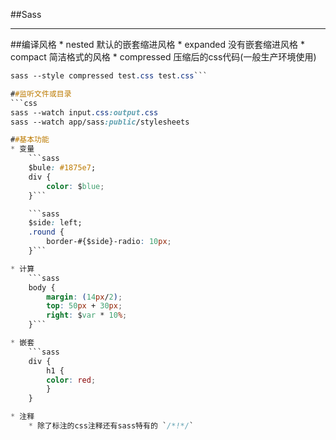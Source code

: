 
##Sass
<hr />
##编译风格
* nested        默认的嵌套缩进风格
* expanded      没有嵌套缩进风格
* compact       简洁格式的风格
* compressed    压缩后的css代码(一般生产环境使用)    

```css
sass --style compressed test.css test.css```   

##监听文件或目录
```css
sass --watch input.css:output.css
sass --watch app/sass:public/stylesheets

##基本功能
* 变量
    ```sass
    $bule: #1875e7;
    div {
        color: $blue;
    }```

    ```sass
    $side: left;
    .round {
        border-#{$side}-radio: 10px;
    }```

* 计算
    ```sass
    body {
        margin: (14px/2);
        top: 50px + 30px;
        right: $var * 10%;
    }```

* 嵌套
    ```sass
    div {
        h1 {
        color: red;
        }
    }

* 注释
    * 除了标注的css注释还有sass特有的 `/*!*/`
